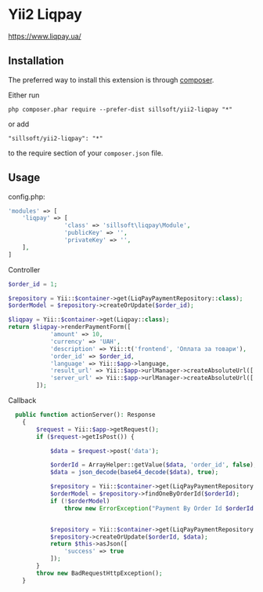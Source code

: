 Yii2 Liqpay
===========
https://www.liqpay.ua/

Installation
------------

The preferred way to install this extension is through [composer](http://getcomposer.org/download/).

Either run

```
php composer.phar require --prefer-dist sillsoft/yii2-liqpay "*"
```

or add

```
"sillsoft/yii2-liqpay": "*"
```

to the require section of your `composer.json` file.


Usage
-----

config.php:

```php
'modules' => [
    'liqpay' => [
                'class' => 'sillsoft\liqpay\Module',
                'publicKey' => '',
                'privateKey' => '',
    ],
]
```

Controller

```php
$order_id = 1;

$repository = Yii::$container->get(LiqPayPaymentRepository::class);
$orderModel = $repository->createOrUpdate($order_id);

$liqpay = Yii::$container->get(Liqpay::class);
return $liqpay->renderPaymentForm([
            'amount' => 10,
            'currency' => 'UAH',
            'description' => Yii::t('frontend', 'Оплата за товари'),
            'order_id' => $order_id,
            'language' => Yii::$app->language,
            'result_url' => Yii::$app->urlManager->createAbsoluteUrl(['/checkout/thanks']),
            'server_url' => Yii::$app->urlManager->createAbsoluteUrl(['/liq-pay/server']),
        ]);
```


Callback

```php
  public function actionServer(): Response
    {
        $request = Yii::$app->getRequest();
        if ($request->getIsPost()) {

            $data = $request->post('data');

            $orderId = ArrayHelper::getValue($data, 'order_id', false);
            $data = json_decode(base64_decode($data), true);

            $repository = Yii::$container->get(LiqPayPaymentRepository::class);
            $orderModel = $repository->findOneByOrderId($orderId);
            if (!$orderModel)
                throw new ErrorException("Payment By Order Id $orderId not found");


            $repository = Yii::$container->get(LiqPayPaymentRepository::class);
            $repository->createOrUpdate($orderId, $data);
            return $this->asJson([
                'success' => true
            ]);
        }
        throw new BadRequestHttpException();
    }
```


